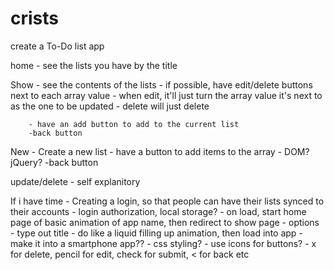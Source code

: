 # crists

create a To-Do list app

home - see the lists you have by the title

Show - see the contents of the lists
        - if possible, have edit/delete buttons next to each array value
            - when edit, it'll just turn the array value it's next to as the one to be updated
            - delete will just delete
        
        - have an add button to add to the current list
        -back button

New - Create a new list
        - have a button to add items to the array
            - DOM? jQuery?
        -back button


update/delete - self explanitory

If i have time 
    - Creating a login, so that people can have their lists synced to their accounts
        - login authorization, local storage?
    - on load, start home page of basic animation of app name, then redirect to show page
        - options
            - type out title
            - do like a liquid filling up animation, then load into app
    - make it into a smartphone app?? 
    - css styling?
    - use icons for buttons?
        - x for delete, pencil for edit, check for submit, < for back etc